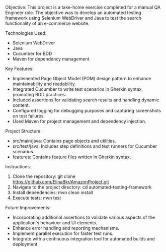 Objective:
This project is a take-home exercise completed for a manual QA Engineer role. The objective was to develop an automated testing framework using Selenium WebDriver and Java to test the search functionality of an e-commerce website.

Technologies Used:

- Selenium WebDriver
- Java
- Cucumber for BDD
- Maven for dependency management
  
Key Features:

- Implemented Page Object Model (POM) design pattern to enhance maintainability and readability.
- Integrated Cucumber to write test scenarios in Gherkin syntax, promoting BDD practices.
- Included assertions for validating search results and handling dynamic content.
- Configured logging for debugging purposes and capturing screenshots on test failures.
- Used Maven for project management and dependency injection.

Project Structure:

- src/main/java: Contains page objects and utilities.
- src/test/java: Includes step definitions and test runners for Cucumber scenarios.
- features: Contains feature files written in Gherkin syntax.

Instructions:

1. Clone the repository: git clone https://github.com/ElinaBkr/AmazonProject.git
2. Navigate to the project directory: cd automated-testing-framework
3. Install dependencies: mvn clean install
4. Execute tests: mvn test

Future Improvements:

- Incorporating additional assertions to validate various aspects of the application's behaviuor and UI elements.
- Enhance error handling and reporting mechanisms.
- Implement parallel execution for faster test runs.
- Integrate with a continuous integration tool for automated builds and deployment
